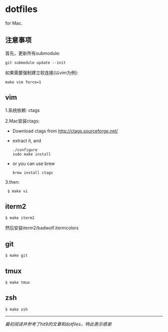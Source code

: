 dotfiles
=======

for Mac.

注意事项
----
首先，更新所有submodule:
	
	git submodule update --init
	
如果需要强制建立软连接(以vim为例):

	make vim force=1
	
vim
----

1.系统依赖: ctags

2.Mac安装ctags:

 	 
* Download ctags from <http://ctags.sourceforge.net/>
* extract it, and
	
	````
	./configure
	sudo make install
	````
* or you can use brew
	
	````
	brew install ctags
	````
	
3.then:

 	 $ make vi
  	
iterm2
-----
	
	$ make iterm2
	
然后安装iterm2/badwolf.itermcolors

git
----
	
	$ make git
	
	
tmux
----
	
	$ make tmux
	
	
zsh
----
	
	$ make zsh
	
----
	
*最初阅读并参考了hit9的文章和dotfiles，特此表示感谢*




	
